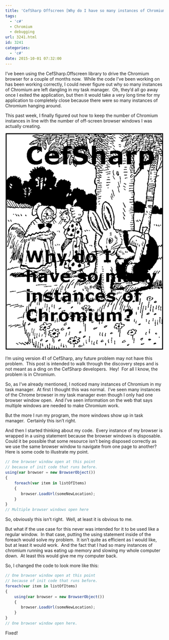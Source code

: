 ```yaml
---
title: 'CefSharp Offscreen [Why do I have so many instances of Chromium?]'
tags:
  - 'c#'
  - Chromium
  - debugging
url: 3241.html
id: 3241
categories:
  - 'c#'
date: 2015-10-01 07:32:00
---
```


I’ve been using the CefSharp.Offscreen library to drive the Chromium browser for a couple of months now.  While the code I’ve been working on has been working correctly, I could never figure out why so many instances of Chromium are left dangling in my task manager.  Oh, they’d all go away once I exited the application, but then it would take a very long time for my application to completely close because there were so many instances of Chromium hanging around.

This past week, I finally figured out how to keep the number of Chromium instances in line with the number of off-screen browser windows I was actually creating.

![image](/uploads/2015/09/image4.png "image")

<!-- more -->

I’m using version 41 of CefSharp, any future problem may not have this problem.  This post is intended to walk through the discovery steps and is not meant as a ding on the CefSharp developers.  Hey!  For all I know, the problem is in Chromium.

So, as I’ve already mentioned, I noticed many instances of Chromium in my task manager.  At first I thought this was normal.  I’ve seen many instances of the Chrome browser in my task manager even though I only had one browser window open.  And I’ve seen information on the web that says multiple windows are needed to make Chromium work.

But the more I run my program, the more windows show up in task manager.  Certainly this isn’t right.

And then I started thinking about my code.  Every instance of my browser is wrapped in a using statement because the browser windows is disposable.  Could it be possible that some resource isn’t being disposed correctly as we use the same browser window to navigate from one page to another? Here is some code to illustrate my point.

``` javascript
// One browser window open at this point
// because of init code that runs before.
using(var browser = new BrowserObject())
{
    foreach(var item in listOfItems)
    {
       browser.LoadUrl(someNewLocation);
    }
}
// Multiple browser windows open here
```

So, obviously this isn’t right.  Well, at least it is obvious to me.

But what if the use case for this never was intended for it to be used like a regular window.  In that case, putting the using statement inside of the foreach would solve my problem.  It isn’t quite as efficient as I would like, but at least it would work.  And the fact that I had so many instances of chromium running was eating up memory and slowing my whole computer down.  At least this would give me my computer back.

So, I changed the code to look more like this:

``` javascript
// One browser window open at this point
// because of init code that runs before.
foreach(var item in listOfItems)
{
    using(var browser = new BrowserObject())
    {
       browser.LoadUrl(someNewLocation);
    }
}
// One browser window open here.
```

Fixed!
